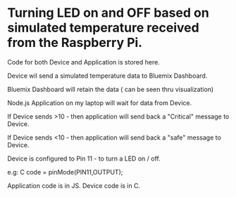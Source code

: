 

Turning LED on and OFF based on simulated temperature received from the Raspberry Pi.
====================================================================================
Code for both Device and Application is stored here.

Device wil send a simulated temperature data to Bluemix Dashboard.

Bluemix Dashboard will retain the data ( can be seen thru visualization)

Node.js Application on my laptop will wait for data from Device.

If Device sends >10 - then application will send back a "Critical" message to Device. <br>

If Device sends <10 - then application will send back a "safe" message to Device.

Device is configured to Pin 11 - to turn a LED on / off.

e.g: C code =  pinMode(PIN11,OUTPUT);


Application code is in JS.
Device code is in C.

